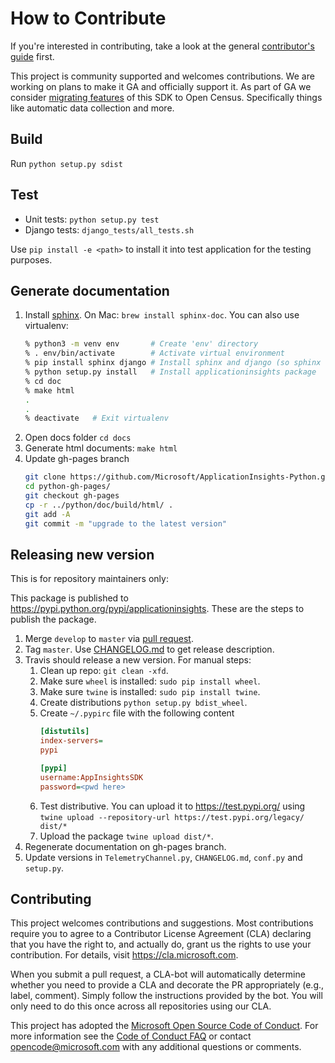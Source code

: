 # How to Contribute

If you're interested in contributing, take a look at the general [contributor's
guide](https://github.com/Microsoft/ApplicationInsights-Home/blob/master/CONTRIBUTING.md)
first.

This project is community supported and welcomes contributions. We are working
on plans to make it GA and officially support it. As part of GA we consider
[migrating
features](https://github.com/Microsoft/ApplicationInsights-Python/issues/105) of
this SDK to Open Census. Specifically things like automatic data collection and
more.

## Build

Run `python setup.py sdist`

## Test

- Unit tests: `python setup.py test`
- Django tests: `django_tests/all_tests.sh`

Use `pip install -e <path>` to install it into test application for the testing purposes.

## Generate documentation

1. Install [sphinx](http://www.sphinx-doc.org/en/master/usage/installation.html). On Mac: `brew install sphinx-doc`. You can also use virtualenv:
    ``` bash
    % python3 -m venv env       # Create 'env' directory
    % . env/bin/activate        # Activate virtual environment
    % pip install sphinx django # Install sphinx and django (so sphinx can find it)
    % python setup.py install   # Install applicationinsights package
    % cd doc
    % make html
    .
    .
    % deactivate   # Exit virtualenv
    ```
2. Open docs folder `cd docs`
3. Generate html documents: `make html`
4. Update gh-pages branch
    ``` bash
    git clone https://github.com/Microsoft/ApplicationInsights-Python.git python-gh-pages
    cd python-gh-pages/
    git checkout gh-pages
    cp -r ../python/doc/build/html/ .
    git add -A
    git commit -m "upgrade to the latest version"
    ```

## Releasing new version

This is for repository maintainers only:

This package is published to https://pypi.python.org/pypi/applicationinsights. These are the steps to publish the package.

1. Merge `develop` to `master` via [pull request](https://github.com/Microsoft/ApplicationInsights-Python/compare/master...develop).
2. Tag `master`. Use [CHANGELOG.md](CHANGELOG.md) to get release description.
3. Travis should release a new version. For manual steps:
    1. Clean up repo: `git clean -xfd`.
    2. Make sure `wheel` is installed: `sudo pip install wheel`.
    3. Make sure `twine` is installed: `sudo pip install twine`.
    4. Create distributions `python setup.py bdist_wheel`.
    5. Create `~/.pypirc` file with the following content
        ``` ini
        [distutils]
        index-servers=
        pypi

        [pypi]
        username:AppInsightsSDK
        password=<pwd here>
        ```
    6. Test distributive. You can upload it to https://test.pypi.org/ using `twine upload --repository-url https://test.pypi.org/legacy/ dist/*`
    7. Upload the package `twine upload dist/*`.
4. Regenerate documentation on gh-pages branch.
5. Update versions in `TelemetryChannel.py`, `CHANGELOG.md`, `conf.py` and `setup.py`.

## Contributing

This project welcomes contributions and suggestions. Most contributions require you to
agree to a Contributor License Agreement (CLA) declaring that you have the right to,
and actually do, grant us the rights to use your contribution. For details, visit
https://cla.microsoft.com.

When you submit a pull request, a CLA-bot will automatically determine whether you need
to provide a CLA and decorate the PR appropriately (e.g., label, comment). Simply follow the
instructions provided by the bot. You will only need to do this once across all repositories using our CLA.

This project has adopted the [Microsoft Open Source Code of Conduct](https://opensource.microsoft.com/codeofconduct/).
For more information see the [Code of Conduct FAQ](https://opensource.microsoft.com/codeofconduct/faq/)
or contact [opencode@microsoft.com](mailto:opencode@microsoft.com) with any additional questions or comments.